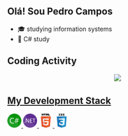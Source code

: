  ## Olá! Sou Pedro Campos

- 🎓 studying information systems 
- 🌱 C# study

## Coding Activity

<div align="center">
  <a href="https://github.com/pdpcampos">
  <img height="180em" src="https://github-readme-stats.vercel.app/api/top-langs/?username=pdpcampos&layout=compact&langs_count=7&theme=dark"/>
</div>
 
 
 ## My Development Stack
 
<code><img height="32" src="https://raw.githubusercontent.com/github/explore/80688e429a7d4ef2fca1e82350fe8e3517d3494d/topics/csharp/csharp.png" alt="CSHARP"/></code>
 <code><img height="32" src="https://raw.githubusercontent.com/github/explore/80688e429a7d4ef2fca1e82350fe8e3517d3494d/topics/dotnet/dotnet.png" alt="DOTNET"/></code>
 <code><img height="32" src="https://raw.githubusercontent.com/github/explore/80688e429a7d4ef2fca1e82350fe8e3517d3494d/topics/html/html.png" alt="HTML5"/></code>
 <code><img height="32" src="https://raw.githubusercontent.com/github/explore/80688e429a7d4ef2fca1e82350fe8e3517d3494d/topics/css/css.png" alt="CSS"/></code>
 
   
           
                 
          
          
          
 




